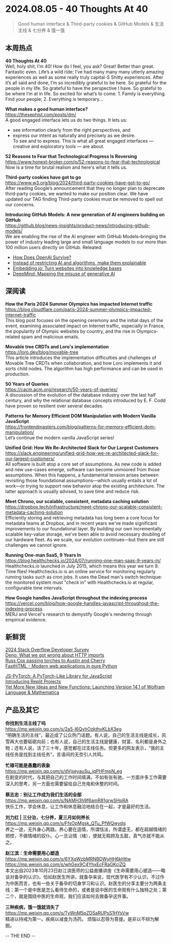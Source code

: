 2024.08.05 -  40 Thoughts At 40  
========  

> Good human interface & Third-party cookies & GitHub Models & 生活主线 & 七分养 & 饿一饿

## 本周热点

**40 Thoughts At 40**  
Well, holy shit, I’m 40! How do I feel, you ask? Great! Better than great. Fantastic even. Life’s a wild ride; I’ve had many many many utterly amazing experiences as well as some really truly capital-S Shitty experiences. After it’s all said and done, I’m so incredibly grateful to be here. So grateful for the people in my life. So grateful to have the perspective I have. So grateful to be where I’m at in life. So excited for what’s to come. 1. Family is everything. Find your people; 2. Everything is temporary...

**What makes a good human interface?**  
https://thesephist.com/posts/dm/  
A good engaged interface lets us do two things. It lets us:  
- see information clearly from the right perspectives, and  
- express our intent as naturally and precisely as we desire.  
To see and to express. This is what all great engaged interfaces — creative and exploratory tools — are about.  

**52 Reasons to Fear that Technological Progress Is Reversing**  
https://www.honest-broker.com/p/52-reasons-to-fear-that-technological  
Now is a time for brutal realism and here's what it tells us.

**Third-party cookies have got to go**  
https://www.w3.org/blog/2024/third-party-cookies-have-got-to-go/  
After reading Google’s announcement that they no longer plan to deprecate third-party cookies, we wanted to make our position clear. We have updated our TAG finding Third-party cookies must be removed to spell out our concerns.

**Introducing GitHub Models: A new generation of AI engineers building on GitHub**  
https://github.blog/news-insights/product-news/introducing-github-models/  
We are enabling the rise of the AI engineer with GitHub Models–bringing the power of industry leading large and small language models to our more than 100 million users directly on GitHub. Releated:  
- [How Does OpenAI Survive?](https://www.wheresyoured.at/to-serve-altman/)  
- [Instead of restricting AI and algorithms, make them explainable](https://martinfowler.com/articles/2024-restrict-algorithm.html)  
- [Embedding.io: Turn websites into knowledge bases](https://www.embedding.io/)  
- [DeepMind: Mapping the misuse of generative AI](https://deepmind.google/discover/blog/mapping-the-misuse-of-generative-ai/)  

## 深阅读

**How the Paris 2024 Summer Olympics has impacted Internet traffic**  
https://blog.cloudflare.com/paris-2024-summer-olympics-impacted-internet-traffic  
This blog post focuses on the opening ceremony and the initial days of the event, examining associated impact on Internet traffic, especially in France, the popularity of Olympic websites by country, and the rise in Olympics-related spam and malicious emails.

**Movable tree CRDTs and Loro's implementation**  
https://loro.dev/blog/movable-tree  
This article introduces the implementation difficulties and challenges of Movable Tree CRDTs when collaboration, and how Loro implements it and sorts child nodes. The algorithm has high performance and can be used in production.

**50 Years of Queries**  
https://cacm.acm.org/research/50-years-of-queries/  
A discussion of the evolution of the database industry over the last half century, and why the relational database concepts introduced by E. F. Codd have proven so resilient over several decades.

**Patterns for Memory Efficient DOM Manipulation with Modern Vanilla JavaScript**  
https://frontendmasters.com/blog/patterns-for-memory-efficient-dom-manipulation/  
Let’s continue the modern vanilla JavaScript series!

**Unified Grid: How We Re-Architected Slack for Our Largest Customers**  
https://slack.engineering/unified-grid-how-we-re-architected-slack-for-our-largest-customers/  
All software is built atop a core set of assumptions. As new code is added and new use-cases emerge, software can become unmoored from those assumptions. When this happens, a fundamental tension arises between revisiting those foundational assumptions—which usually entails a lot of work—or trying to support new behavior atop the existing architecture. The latter approach is usually advised, to save time and reduce risk. 

**Meet Chrono, our scalable, consistent, metadata caching solution**  
https://dropbox.tech/infrastructure/meet-chrono-our-scalable-consistent-metadata-caching-solution  
Efficiently storing and retrieving metadata has long been a core focus for metadata teams at Dropbox, and in recent years we've made significant improvements to our foundational layer. By building our own incrementally scalable key-value storage, we’ve been able to avoid necessary doubling of our hardware fleet. As we scale, our evolution continues—but there are still challenges we cannot ignore.

**Running One-man SaaS, 9 Years In**  
https://blog.healthchecks.io/2024/07/running-one-man-saas-9-years-in/  
Healthchecks.io launched in July 2015, which means this year we turn 9. Time flies! Healthchecks.io is an online service for monitoring regularly running tasks such as cron jobs. It uses the Dead man's switch technique: the monitored system must "check in" with Healthchecks.io at regular, configurable time intervals.

**How Google handles JavaScript throughout the indexing process**  
https://vercel.com/blog/how-google-handles-javascript-throughout-the-indexing-process  
MERJ and Vercel's research to demystify Google's rendering through empirical evidence.

## 新鲜货

[2024 Stack Overflow Developer Survey](https://survey.stackoverflow.co/2024/technology/)  
[Deno: What we got wrong about HTTP imports](https://deno.com/blog/http-imports)  
[Russ Cox passing torches to Austin and Cherry](https://groups.google.com/g/golang-dev/c/0OqBkS2RzWw?pli=1)  
[FastHTML - Modern web applications in pure Python](https://fastht.ml/)  

[JS-PyTorch: A PyTorch-Like Library for JavaScript](https://eduardoleao052.github.io/js-pytorch/site/index.html)  
[Introducing Replit Projects](https://blog.replit.com/introducing-replit-projects)  
[Yet More New Ideas and New Functions: Launching Version 14.1 of Wolfram Language & Mathematica](https://writings.stephenwolfram.com/2024/07/yet-more-new-ideas-and-new-functions-launching-version-14-1-of-wolfram-language-mathematica/)  

## 产品及其它  

**你找到生活主线了吗**  
https://mp.weixin.qq.com/s/2a5-l6QvhOzkthvKLbX3eg  
“明确生活的主线”，最近成了公众热门话题。有人说，自己的生活主线是成长，风雪再大也要砥砺向前；也有人说，自己的生活主线是健康，财富、名利都是身外之物；还有人说，活了三十年，感觉都在过支线任务。但更多的网友表示，“我的主线任务是找到主线任务”，言语间的无奈引人共鸣。

**忙碌可能是愚蠢的表象**  
https://mp.weixin.qq.com/s/dVjseyauSu_jqPHFmpN_eg  
在剧变的时代，与其把自己的工作时间填满，不如有张有驰，一方面许多工作需要深入的思考，另一方面也需要留给自己充电和休整的时间。

**蔡志忠：别让工作成为我们生活的全部**  
https://mp.weixin.qq.com/s/NAMH3h9f6amR81grwSHpRA  
快乐工作，学会休息，让工作和休息融洽地结合在一起，才是最好的生活。

**刘力红 | 三分治，七分养，夏三月如何养长**  
https://mp.weixin.qq.com/s/FfsOpMgsk_QTu_PfWQwydg  
养之一途，无外身心两路。养心要在适情，所谓恬淡，所谓虚无，都在超越情绪的把控，不做情绪的奴仆。心一旦沾情（绪），便就无暇顾及五脏，真气亦就不能从之。

**赵江滨：生命需要用心塑造**  
https://mp.weixin.qq.com/s/6YXqWzbMRNBDWyHH6kHtlw  
https://mp.weixin.qq.com/s/whGex9C4YhxEcFRaGKcjZQ  
本文出自2023年10月23日赵江滨医师的公益直播讲座《生命需要用心塑造——略谈对备孕的认识》。恰如赵医生所讲，就备孕来说，现代医学有不少认识，不过作为中医而言，也有一些关于备孕的切身学习和认识。赵医生的分享主要分为两条主线：第一个是中医是怎么看待生命的，或者是说中医的生命观有什么独特之处；第二个，就是围绕中医的生命观，我们应该如何去做备孕这件事。

**三种疾病，饿一饿就消失了**  
https://mp.weixin.qq.com/s/TyWnM5pZDSaRUPsS1HYsVw  
 精进以持戒为第一。疾病以减食为汤药。 烦恼以忍辱为菩提。是非以不辩为解脱。 

-- THE END --
